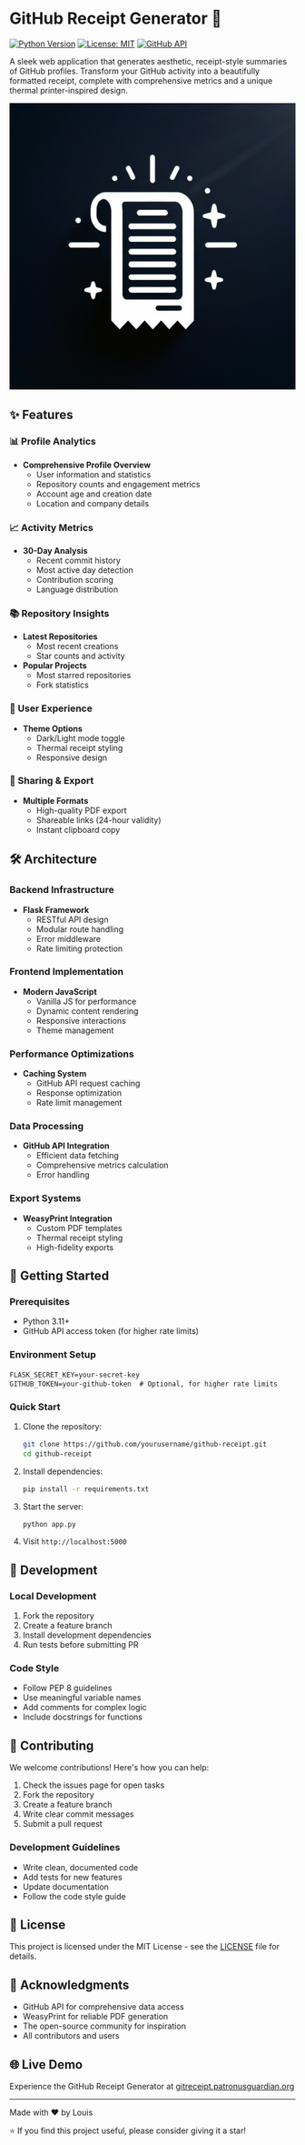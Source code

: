 # GitHub Receipt Generator 🧾

[![Python Version](https://img.shields.io/badge/python-3.11%2B-blue)](https://www.python.org/downloads/)
[![License: MIT](https://img.shields.io/badge/License-MIT-yellow.svg)](https://opensource.org/licenses/MIT)
[![GitHub API](https://img.shields.io/badge/GitHub-API-green.svg)](https://docs.github.com/en/rest)

A sleek web application that generates aesthetic, receipt-style summaries of GitHub profiles. Transform your GitHub activity into a beautifully formatted receipt, complete with comprehensive metrics and a unique thermal printer-inspired design.

![GitHub Receipt Preview](generated-icon.png)

## ✨ Features 

### 📊 Profile Analytics
- **Comprehensive Profile Overview**
  - User information and statistics
  - Repository counts and engagement metrics
  - Account age and creation date
  - Location and company details

### 📈 Activity Metrics
- **30-Day Analysis**
  - Recent commit history
  - Most active day detection
  - Contribution scoring
  - Language distribution

### 📚 Repository Insights
- **Latest Repositories**
  - Most recent creations
  - Star counts and activity
- **Popular Projects**
  - Most starred repositories
  - Fork statistics

### 🎨 User Experience
- **Theme Options**
  - Dark/Light mode toggle
  - Thermal receipt styling
  - Responsive design
  
### 🔄 Sharing & Export
- **Multiple Formats**
  - High-quality PDF export
  - Shareable links (24-hour validity)
  - Instant clipboard copy

## 🛠️ Architecture

### Backend Infrastructure
- **Flask Framework**
  - RESTful API design
  - Modular route handling
  - Error middleware
  - Rate limiting protection

### Frontend Implementation
- **Modern JavaScript**
  - Vanilla JS for performance
  - Dynamic content rendering
  - Responsive interactions
  - Theme management

### Performance Optimizations
- **Caching System**
  - GitHub API request caching
  - Response optimization
  - Rate limit management
  
### Data Processing
- **GitHub API Integration**
  - Efficient data fetching
  - Comprehensive metrics calculation
  - Error handling
  
### Export Systems
- **WeasyPrint Integration**
  - Custom PDF templates
  - Thermal receipt styling
  - High-fidelity exports

## 🚀 Getting Started

### Prerequisites
- Python 3.11+
- GitHub API access token (for higher rate limits)

### Environment Setup
```env
FLASK_SECRET_KEY=your-secret-key
GITHUB_TOKEN=your-github-token  # Optional, for higher rate limits
```

### Quick Start
1. Clone the repository:
   ```bash
   git clone https://github.com/yourusername/github-receipt.git
   cd github-receipt
   ```

2. Install dependencies:
   ```bash
   pip install -r requirements.txt
   ```

3. Start the server:
   ```bash
   python app.py
   ```

4. Visit `http://localhost:5000`

## 🔧 Development

### Local Development
1. Fork the repository
2. Create a feature branch
3. Install development dependencies
4. Run tests before submitting PR

### Code Style
- Follow PEP 8 guidelines
- Use meaningful variable names
- Add comments for complex logic
- Include docstrings for functions

## 🤝 Contributing

We welcome contributions! Here's how you can help:

1. Check the issues page for open tasks
2. Fork the repository
3. Create a feature branch
4. Write clear commit messages
5. Submit a pull request

### Development Guidelines
- Write clean, documented code
- Add tests for new features
- Update documentation
- Follow the code style guide

## 📄 License

This project is licensed under the MIT License - see the [LICENSE](LICENSE) file for details.

## 👏 Acknowledgments

- GitHub API for comprehensive data access
- WeasyPrint for reliable PDF generation
- The open-source community for inspiration
- All contributors and users

## 🌐 Live Demo

Experience the GitHub Receipt Generator at [gitreceipt.patronusguardian.org](https://gitreceipt.patronusguardian.org)

---

Made with ❤️ by Louis

⭐ If you find this project useful, please consider giving it a star!
